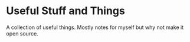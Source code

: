 # Useful Stuff and Things

A collection of useful things. Mostly notes for myself but why not make it open source.
